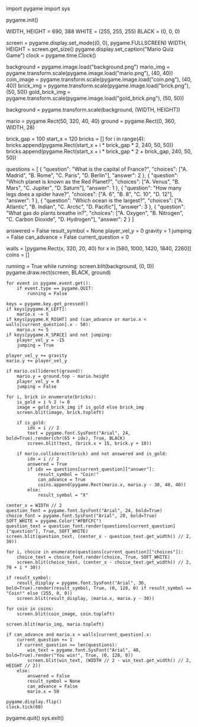 import pygame
import sys

pygame.init()

WIDTH, HEIGHT = 690, 388
WHITE = (255, 255, 255)
BLACK = (0, 0, 0)

screen = pygame.display.set_mode((0, 0), pygame.FULLSCREEN)
WIDTH, HEIGHT = screen.get_size()
pygame.display.set_caption("Mario Quiz Game")
clock = pygame.time.Clock()

background = pygame.image.load("background.png")
mario_img = pygame.transform.scale(pygame.image.load("mario.png"), (40, 40))
coin_image = pygame.transform.scale(pygame.image.load("coin.png"), (40, 40))
brick_img = pygame.transform.scale(pygame.image.load("brick.png"), (50, 50))
gold_brick_img = pygame.transform.scale(pygame.image.load("gold_brick.png"), (50, 50))

background = pygame.transform.scale(background, (WIDTH, HEIGHT))

mario = pygame.Rect(50, 320, 40, 40)
ground = pygame.Rect(0, 360, WIDTH, 28)

brick_gap = 100
start_x = 120
bricks = []
for i in range(4):
    bricks.append(pygame.Rect(start_x + i * brick_gap * 2, 240, 50, 50))
    bricks.append(pygame.Rect(start_x + i * brick_gap * 2 + brick_gap, 240, 50, 50))

questions = [
    {
        "question": "What is the capital of France?",
        "choices": ["A. Madrid", "B. Rome", "C. Paris", "D. Berlin"],
        "answer": 2
    },
    {
        "question": "Which planet is known as the Red Planet?",
        "choices": ["A. Venus", "B. Mars", "C. Jupiter", "D. Saturn"],
        "answer": 1
    },
    {
        "question": "How many legs does a spider have?",
        "choices": ["A. 6", "B. 8", "C. 10", "D. 12"],
        "answer": 1
    },
    {
        "question": "Which ocean is the largest?",
        "choices": ["A. Atlantic", "B. Indian", "C. Arctic", "D. Pacific"],
        "answer": 3
    },
    {
        "question": "What gas do plants breathe in?",
        "choices": ["A. Oxygen", "B. Nitrogen", "C. Carbon Dioxide", "D. Hydrogen"],
        "answer": 2
    }
]

answered = False
result_symbol = None
player_vel_y = 0
gravity = 1
jumping = False
can_advance = False
current_question = 0

walls = [pygame.Rect(x, 320, 20, 40) for x in [580, 1000, 1420, 1840, 2260]]
coins = []

running = True
while running:
    screen.blit(background, (0, 0))
    pygame.draw.rect(screen, BLACK, ground)

    for event in pygame.event.get():
        if event.type == pygame.QUIT:
            running = False

    keys = pygame.key.get_pressed()
    if keys[pygame.K_LEFT]:
        mario.x -= 5
    if keys[pygame.K_RIGHT] and (can_advance or mario.x < walls[current_question].x - 50):
        mario.x += 5
    if keys[pygame.K_SPACE] and not jumping:
        player_vel_y = -15
        jumping = True

    player_vel_y += gravity
    mario.y += player_vel_y

    if mario.colliderect(ground):
        mario.y = ground.top - mario.height
        player_vel_y = 0
        jumping = False

    for i, brick in enumerate(bricks):
        is_gold = i % 2 != 0
        image = gold_brick_img if is_gold else brick_img
        screen.blit(image, brick.topleft)

        if is_gold:
            idx = i // 2
            text = pygame.font.SysFont("Arial", 24, bold=True).render(chr(65 + idx), True, BLACK)
            screen.blit(text, (brick.x + 15, brick.y + 10))

        if mario.colliderect(brick) and not answered and is_gold:
            idx = i // 2
            answered = True
            if idx == questions[current_question]["answer"]:
                result_symbol = "Coin!"
                can_advance = True
                coins.append(pygame.Rect(mario.x, mario.y - 30, 40, 40))
            else:
                result_symbol = "X"

    center_x = WIDTH // 2
    question_font = pygame.font.SysFont("Arial", 24, bold=True)
    choice_font = pygame.font.SysFont("Arial", 20, bold=True)
    SOFT_WHITE = pygame.Color("#FBFCFC")
    question_text = question_font.render(questions[current_question]["question"], True, SOFT_WHITE)
    screen.blit(question_text, (center_x - question_text.get_width() // 2, 30))

    for i, choice in enumerate(questions[current_question]["choices"]):
        choice_text = choice_font.render(choice, True, SOFT_WHITE)
        screen.blit(choice_text, (center_x - choice_text.get_width() // 2, 70 + i * 30))

    if result_symbol:
        result_display = pygame.font.SysFont("Arial", 36, bold=True).render(result_symbol, True, (0, 128, 0) if result_symbol == "Coin!" else (255, 0, 0))
        screen.blit(result_display, (mario.x, mario.y - 30))

    for coin in coins:
        screen.blit(coin_image, coin.topleft)

    screen.blit(mario_img, mario.topleft)

    if can_advance and mario.x > walls[current_question].x:
        current_question += 1
        if current_question >= len(questions):
            win_text = pygame.font.SysFont("Arial", 48, bold=True).render("You win!", True, (0, 128, 0))
            screen.blit(win_text, (WIDTH // 2 - win_text.get_width() // 2, HEIGHT // 2))
        else:
            answered = False
            result_symbol = None
            can_advance = False
            mario.x = 50

    pygame.display.flip()
    clock.tick(60)

pygame.quit()
sys.exit()
